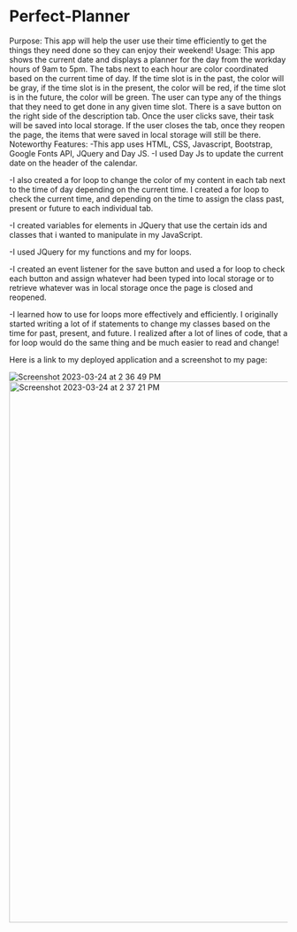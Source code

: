 # Perfect-Planner
Purpose: This app will help the user use their time efficiently to get the things they need done so they can enjoy their weekend! 
Usage: This app shows the current date and displays a planner for the day from the workday hours of 9am to 5pm. The tabs next to each hour are color coordinated based on the current time of day. If the time slot is in the past, the color will be gray, if the time slot is in the present, the color will be red, if the time slot is in the future, the color will be green. The user can type any of the things that they need to get done in any given time slot. There is a save button on the right side of the description tab. Once the user clicks save, their task will be saved into local storage. If the user closes the tab, once they reopen the page, the items that were saved in local storage will still be there.
Noteworthy Features: -This app uses HTML, CSS, Javascript, Bootstrap, Google Fonts API, JQuery and Day JS.
-I used Day Js to update the current date on the header of the calendar.

-I also created a for loop to change the color of my content in each tab next to the time of day depending on the current time. I created a for loop to check the current time, and depending on the time to assign the class past, present or future to each individual tab. 

-I created variables for elements in JQuery that use the certain ids and classes that i wanted to manipulate in my JavaScript.

-I used JQuery for my functions and my for loops.

-I created an event listener for the save button and used a for loop to check each button and assign whatever had been typed into local storage or to retrieve whatever was in local storage once the page is closed and reopened.

-I learned how to use for loops more effectively and efficiently. I originally started writing a lot of if statements to change my classes based on the time for past, present, and future. I realized after a lot of lines of code, that a for loop would do the same thing and be much easier to read and change!

Here is a link to my deployed application and a screenshot to my page: 

![Screenshot 2023-03-24 at 2 36 49 PM](https://user-images.githubusercontent.com/123903709/227639785-d936ccb5-a679-4b47-bc1c-fbd3572e73d6.png)
<img width="979" alt="Screenshot 2023-03-24 at 2 37 21 PM" src="https://user-images.githubusercontent.com/123903709/227639807-57934b2d-0b84-4628-921d-1faa951ad099.png">
